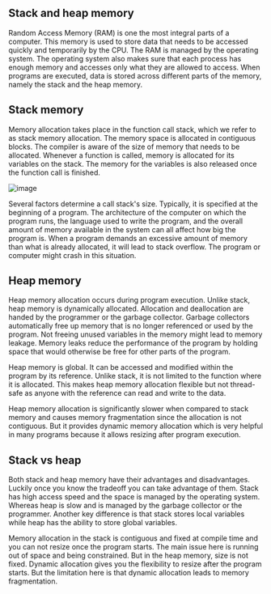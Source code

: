 ## Stack and heap memory 
Random Access Memory (RAM) is one the most integral parts of a computer. This memory is used to store data that needs to be accessed quickly and temporarily by the CPU. The RAM is managed by the operating system. The operating system also makes sure that each process has enough memory and accesses only what they are allowed to access. When programs are executed, data is stored across different parts of the memory, namely the stack and the heap memory.

## Stack memory

Memory allocation takes place in the function call stack, which we refer to as stack memory allocation. The memory space is allocated in contiguous blocks. The compiler is aware of the size of memory that needs to be allocated. Whenever a function is called, memory is allocated for its variables on the stack. The memory for the variables is also released once the function call is finished.

![image](https://user-images.githubusercontent.com/92832451/191759338-086a8904-69b5-4297-9997-5b5ad12c02f3.png)

Several factors determine a call stack's size. Typically, it is specified at the beginning of a program. The architecture of the computer on which the program runs, the language used to write the program, and the overall amount of memory available in the system can all affect how big the program is. When a program demands an excessive amount of memory than what is already allocated, it will lead to stack overflow. The program or computer might crash in this situation.

## Heap memory

Heap memory allocation occurs during program execution. Unlike stack, heap memory is dynamically allocated. Allocation and deallocation are handed by the programmer or the garbage collector. Garbage collectors automatically free up memory that is no longer referenced or used by the program. Not freeing unused variables in the memory might lead to memory leakage. Memory leaks reduce the performance of the program by holding space that would otherwise be free for other parts of the program.

Heap memory is global. It can be accessed and modified within the program by its reference. Unlike stack, it is not limited to the function where it is allocated. This makes heap memory allocation flexible but not thread-safe as anyone with the reference can read and write to the data.

Heap memory allocation is significantly slower when compared to stack memory and causes memory fragmentation since the allocation is not contiguous. But it provides dynamic memory allocation which is very helpful in many programs because it allows resizing after program execution.


## Stack vs heap
Both stack and heap memory have their advantages and disadvantages. Luckily once you know the tradeoff you can take advantage of them. Stack has high access speed and the space is managed by the operating system. Whereas heap is slow and is managed by the garbage collector or the programmer. Another key difference is that stack stores local variables while heap has the ability to store global variables.

Memory allocation in the stack is contiguous and fixed at compile time and you can not resize once the program starts. The main issue here is running out of space and being constrained. But in the heap memory, size is not fixed. Dynamic allocation gives you the flexibility to resize after the program starts. But the limitation here is that dynamic allocation leads to memory fragmentation.

